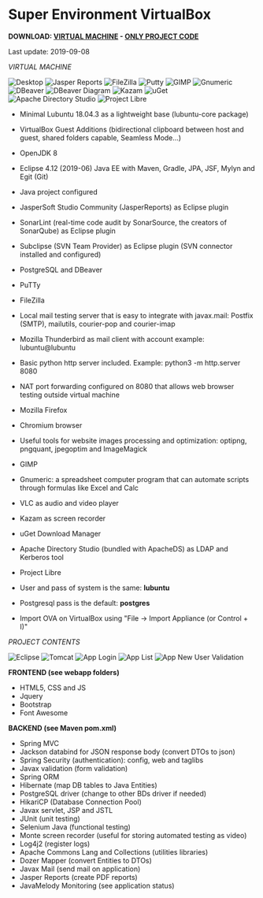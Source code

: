 # Super Environment VirtualBox

**DOWNLOAD: [VIRTUAL MACHINE](https://github.com/Virtual-Machines/Super-Environment-VirtualBox/releases/download/latest/DavidSuperEnvironment.ova) - [ONLY PROJECT CODE](https://github.com/Virtual-Machines/Super-Environment-VirtualBox/archive/master.zip)**

Last update: 2019-09-08

*VIRTUAL MACHINE*

![Desktop](https://raw.githubusercontent.com/Virtual-Machines/Super-Environment-VirtualBox/master/desktop.png)
![Jasper Reports](https://raw.githubusercontent.com/Virtual-Machines/Super-Environment-VirtualBox/master/jasperreports.png)
![FileZilla](https://raw.githubusercontent.com/Virtual-Machines/Super-Environment-VirtualBox/master/filezilla.png)
![Putty](https://raw.githubusercontent.com/Virtual-Machines/Super-Environment-VirtualBox/master/putty.png)
![GIMP](https://raw.githubusercontent.com/Virtual-Machines/Super-Environment-VirtualBox/master/gimp.png)
![Gnumeric](https://raw.githubusercontent.com/Virtual-Machines/Super-Environment-VirtualBox/master/gnumeric.png)
![DBeaver](https://raw.githubusercontent.com/Virtual-Machines/Super-Environment-VirtualBox/master/dbeaver.png)
![DBeaver Diagram](https://raw.githubusercontent.com/Virtual-Machines/Super-Environment-VirtualBox/master/dbeaverDiagram.png)
![Kazam](https://raw.githubusercontent.com/Virtual-Machines/Super-Environment-VirtualBox/master/kazam.png)
![uGet](https://raw.githubusercontent.com/Virtual-Machines/Super-Environment-VirtualBox/master/uget.png)
![Apache Directory Studio](https://raw.githubusercontent.com/Virtual-Machines/Super-Environment-VirtualBox/master/apacheDirectoryStudio.png)
![Project Libre](https://raw.githubusercontent.com/Virtual-Machines/Super-Environment-VirtualBox/master/projectLibre.png)

- Minimal Lubuntu 18.04.3 as a lightweight base (lubuntu-core package)
- VirtualBox Guest Additions (bidirectional clipboard between host and guest, shared folders capable, Seamless Mode...)
- OpenJDK 8
- Eclipse 4.12 (2019-06) Java EE with Maven, Gradle, JPA, JSF, Mylyn and Egit (Git)
- Java project configured
- JasperSoft Studio Community (JasperReports) as Eclipse plugin
- SonarLint (real-time code audit by SonarSource, the creators of SonarQube) as Eclipse plugin
- Subclipse (SVN Team Provider) as Eclipse plugin (SVN connector installed and configured)
- PostgreSQL and DBeaver
- PuTTy
- FileZilla
- Local mail testing server that is easy to integrate with javax.mail: Postfix (SMTP), mailutils, courier-pop and courier-imap
- Mozilla Thunderbird as mail client with account example: lubuntu@lubuntu
- Basic python http server included. Example: python3 -m http.server 8080
- NAT port forwarding configured on 8080 that allows web browser testing outside virtual machine
- Mozilla Firefox
- Chromium browser
- Useful tools for website images processing and optimization: optipng, pngquant, jpegoptim and ImageMagick
- GIMP
- Gnumeric: a spreadsheet computer program that can automate scripts through formulas like Excel and Calc
- VLC as audio and video player
- Kazam as screen recorder
- uGet Download Manager
- Apache Directory Studio (bundled with ApacheDS) as LDAP and Kerberos tool
- Project Libre


- User and pass of system is the same: **lubuntu**
- Postgresql pass is the default: **postgres**
- Import OVA on VirtualBox using "File -> Import Appliance (or Control + I)"

*PROJECT CONTENTS*

![Eclipse](https://raw.githubusercontent.com/Virtual-Machines/Super-Environment-VirtualBox/master/eclipse.png)
![Tomcat](https://raw.githubusercontent.com/Virtual-Machines/Super-Environment-VirtualBox/master/tomcatRun.png)
![App Login](https://raw.githubusercontent.com/Virtual-Machines/Super-Environment-VirtualBox/master/appLogin.png)
![App List](https://raw.githubusercontent.com/Virtual-Machines/Super-Environment-VirtualBox/master/appList.png)
![App New User Validation](https://raw.githubusercontent.com/Virtual-Machines/Super-Environment-VirtualBox/master/appNewUserValidation.png)

**FRONTEND (see webapp folders)**
- HTML5, CSS and JS
- Jquery
- Bootstrap
- Font Awesome

**BACKEND (see Maven pom.xml)**
- Spring MVC
- Jackson databind for JSON response body (convert DTOs to json)
- Spring Security (authentication): config, web and taglibs
- Javax validation (form validation)
- Spring ORM
- Hibernate (map DB tables to Java Entities)
- PostgreSQL driver (change to other BDs driver if needed)
- HikariCP (Database Connection Pool)
- Javax servlet, JSP and JSTL
- JUnit (unit testing)
- Selenium Java (functional testing)
- Monte screen recorder (useful for storing automated testing as video)
- Log4j2 (register logs)
- Apache Commons Lang and Collections (utilities libraries)
- Dozer Mapper (convert Entities to DTOs)
- Javax Mail (send mail on application)
- Jasper Reports (create PDF reports)
- JavaMelody Monitoring (see application status)
